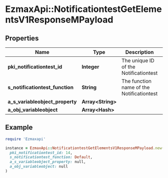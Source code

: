 # EzmaxApi::NotificationtestGetElementsV1ResponseMPayload

## Properties

| Name | Type | Description | Notes |
| ---- | ---- | ----------- | ----- |
| **pki_notificationtest_id** | **Integer** | The unique ID of the Notificationtest |  |
| **s_notificationtest_function** | **String** | The function name of the Notificationtest |  |
| **a_s_variableobject_property** | **Array&lt;String&gt;** |  |  |
| **a_obj_variableobject** | **Array&lt;Hash&gt;** |  |  |

## Example

```ruby
require 'Ezmaxapi'

instance = EzmaxApi::NotificationtestGetElementsV1ResponseMPayload.new(
  pki_notificationtest_id: 14,
  s_notificationtest_function: Default,
  a_s_variableobject_property: null,
  a_obj_variableobject: null
)
```


